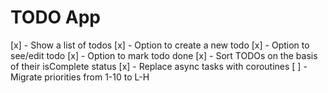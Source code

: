 # TODO App
[x] - Show a list of todos
[x] - Option to create a new todo
[x] - Option to see/edit todo
[x] - Option to mark todo done
[x] - Sort TODOs on the basis of their isComplete status
[x] - Replace async tasks with coroutines
[ ] - Migrate priorities from 1-10 to L-H